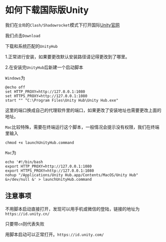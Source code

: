 # 如何下载国际版Unity

我们在`全局`的`Clash/Shadowrocket`模式下打开国际[Unity官网](https://unity.com/)

我们点击`Download`

下载和系统匹配的`UnityHub`

1.正常进行安装，如果要更改默认安装路径请记得更改到了哪里。

2.在安装完`UnityHub`后新建一个启动脚本

`Windows`为

```
@echo off
set HTTP_PROXY=http://127.0.0.1:1080
set HTTPS_PROXY=http://127.0.0.1:1080
start "" "C:\Program Files\Unity Hub\Unity Hub.exe"
```
这里的端口换成自己的代理软件里的端口，如果更改了安装地址也需要更改上面的地址。

`Mac`比较特殊，需要在终端运行这个脚本，一般情况会提示没有权限，我们在终端里输入
```
chmod +x launchUnityHub.command
```

`Mac`为
```
echo '#!/bin/bash
export HTTP_PROXY=http://127.0.0.1:1080
export HTTPS_PROXY=http://127.0.0.1:1080
nohup "/Applications/Unity Hub.app/Contents/MacOS/Unity Hub" &>/dev/null &' > launchUnityHub.command
```

## 注意事项

不用脚本启动直接打开，发现可以用手机或微信的登陆，链接的地址为`https://id.unity.cn/`

只要带`cn`则代表失败

用脚本启动可以正常打开。`https://id.unity.com/`
